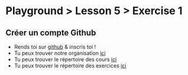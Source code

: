 # Playground > Lesson 5 > Exercise 1

## Créer un compte Github
- Rends toi sur [github](https://github.com) & inscris toi !
- Tu peux trouver notre organisation [ici](https://github.com/blank-project)
- Tu peux trouver le répertoire des cours [ici](https://github.com/blank-project/blank-project.github.io)
- Tu peux trouver le répertoire des exercices [ici](https://github.com/blank-project/blank-exercises)